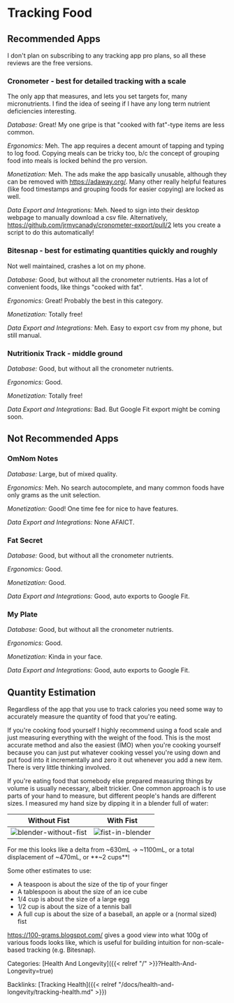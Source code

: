 # Tracking Food

## Recommended Apps

I don't plan on subscribing to any tracking app pro plans, so all these reviews
are the free versions.

### Cronometer - best for detailed tracking with a scale

The only app that measures, and lets you set targets for, many micronutrients.
I find the idea of seeing if I have any long term nutrient deficiencies
interesting.

_Database:_ Great!
My one gripe is that "cooked with fat"-type items are less common.

_Ergonomics:_ Meh.
The app requires a decent amount of tapping and typing to log food.
Copying meals can be tricky too, b/c the concept of grouping food into meals is
locked behind the pro version.

_Monetization:_ Meh.
The ads make the app basically unusable, although they can be removed with
https://adaway.org/.
Many other really helpful features (like food timestamps and grouping foods for
easier copying) are locked as well.

_Data Export and Integrations:_ Meh.
Need to sign into their desktop webpage to manually download a csv file.
Alternatively, https://github.com/jrmycanady/cronometer-export/pull/2 lets you
create a script to do this automatically!

### Bitesnap - best for estimating quantities quickly and roughly

Not well maintained, crashes a lot on my phone.

_Database:_ Good, but without all the cronometer nutrients.
Has a lot of convenient foods, like things "cooked with fat".

_Ergonomics:_ Great!
Probably the best in this category.

_Monetization:_ Totally free!

_Data Export and Integrations:_ Meh.
Easy to export csv from my phone, but still manual.

### Nutritionix Track - middle ground

_Database:_ Good, but without all the cronometer nutrients.

_Ergonomics:_ Good.

_Monetization:_ Totally free!

_Data Export and Integrations:_ Bad.
But Google Fit export might be coming soon.

## Not Recommended Apps

### OmNom Notes

_Database:_ Large, but of mixed quality.

_Ergonomics:_ Meh.
No search autocomplete, and many common foods have only grams as the unit
selection.

_Monetization:_ Good!
One time fee for nice to have features.

_Data Export and Integrations:_ None AFAICT.

### Fat Secret

_Database:_ Good, but without all the cronometer nutrients.

_Ergonomics:_ Good.

_Monetization:_ Good.

_Data Export and Integrations:_ Good, auto exports to Google Fit.

### My Plate

_Database:_ Good, but without all the cronometer nutrients.

_Ergonomics:_ Good.

_Monetization:_ Kinda in your face.

_Data Export and Integrations:_ Good, auto exports to Google Fit.




## Quantity Estimation

Regardless of the app that you use to track calories you need some way to
accurately measure the quantity of food that you're eating.

If you're cooking food yourself I highly recommend using a food scale and just
measuring everything with the weight of the food.
This is the most accurate method and also the easiest (IMO) when you're cooking
yourself because you can just put whatever cooking vessel you're using down and
put food into it incrementally and zero it out whenever you add a new item.
There is very little thinking involved.

If you're eating food that somebody else prepared measuring things by volume is
usually necessary, albeit trickier.
One common approach is to use parts of your hand to measure, but different
people's hands are different sizes.
I measured my hand size by dipping it in a blender full of water:

Without Fist | With Fist
------------ | --------------
![blender-without-fist](/docs/health-and-longevity/blender-without-fist.jpg) | ![fist-in-blender](/docs/health-and-longevity/fist-in-blender.jpg)

For me this looks like a delta from ~630mL -> ~1100mL, or a total displacement
of ~470mL, or **~2 cups**!

Some other estimates to use:

 - A teaspoon is about the size of the tip of your finger
 - A tablespoon is about the size of an ice cube
 - 1/4 cup is about the size of a large egg
 - 1/2 cup is about the size of a tennis ball
 - A full cup is about the size of a baseball, an apple or a (normal sized) fist

https://100-grams.blogspot.com/ gives a good view into what 100g of various
foods looks like, which is useful for building intuition for non-scale-based
tracking (e.g. Bitesnap).

Categories:
[Health And Longevity]({{< relref "/" >}}?Health-And-Longevity=true)

Backlinks:
[Tracking Health]({{< relref "/docs/health-and-longevity/tracking-health.md" >}})